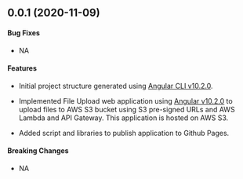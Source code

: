 <a name="v0.0.1"></a>
## 0.0.1 (2020-11-09)

#### Bug Fixes

* NA

#### Features

* Initial project structure generated using [Angular CLI v10.2.0](https://angular.io/cli).

* Implemented File Upload web application using [Angular v10.2.0](https://github.com/angular) to upload files to AWS S3 bucket using S3 pre-signed URLs and AWS Lambda and API Gateway. This application is hosted on AWS S3.

* Added script and libraries to publish application to Github Pages.

#### Breaking Changes

* NA
